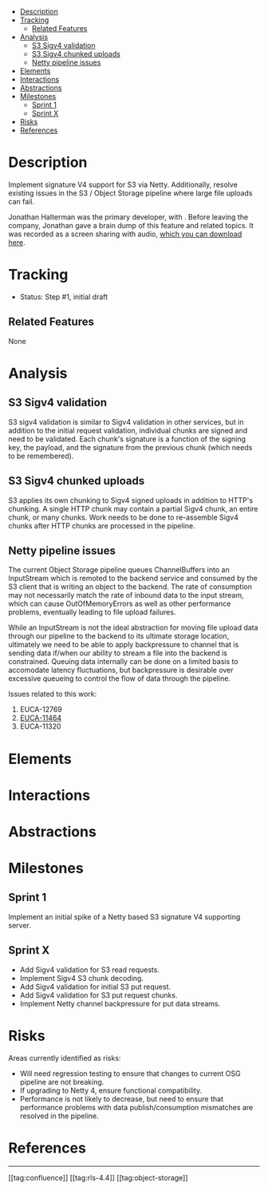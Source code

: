 * [Description](#description)
* [Tracking](#tracking)
  * [Related Features](#related-features)
* [Analysis](#analysis)
  * [S3 Sigv4 validation](#s3-sigv4-validation)
  * [S3 Sigv4 chunked uploads](#s3-sigv4-chunked-uploads)
  * [Netty pipeline issues](#netty-pipeline-issues)
* [Elements](#elements)
* [Interactions](#interactions)
* [Abstractions](#abstractions)
* [Milestones](#milestones)
  * [Sprint 1](#sprint-1)
  * [Sprint X](#sprint-x)
* [Risks](#risks)
* [References](#references)



# Description
Implement signature V4 support for S3 via Netty. Additionally, resolve existing issues in the S3 / Object Storage pipeline where large file uploads can fail.

Jonathan Halterman was the primary developer, with . Before leaving the company, Jonathan gave a brain dump of this feature and related topics. It was recorded as a screen sharing with audio, [which you can download here](http://git.qa1.eucalyptus-systems.com/lthomas/misc/blob/master/large/Jonathan_Halterman_S3_signature_v4_etc_2017-02-28.mp4).




# Tracking

* Status: Step #1, initial draft


## Related Features
None


# Analysis

## S3 Sigv4 validation
S3 sigv4 validation is similar to Sigv4 validation in other services, but in addition to the initial request validation, individual chunks are signed and need to be validated. Each chunk's signature is a function of the signing key, the payload, and the signature from the previous chunk (which needs to be remembered).


## S3 Sigv4 chunked uploads
S3 applies its own chunking to Sigv4 signed uploads in addition to HTTP's chunking. A single HTTP chunk may contain a partial Sigv4 chunk, an entire chunk, or many chunks. Work needs to be done to re-assemble Sigv4 chunks after HTTP chunks are processed in the pipeline.


## Netty pipeline issues
The current Object Storage pipeline queues ChannelBuffers into an InputStream which is remoted to the backend service and consumed by the S3 client that is writing an object to the backend. The rate of consumption may not necessarily match the rate of inbound data to the input stream, which can cause OutOfMemoryErrors as well as other performance problems, eventually leading to file upload failures.

While an InputStream is not the ideal abstraction for moving file upload data through our pipeline to the backend to its ultimate storage location, ultimately we need to be able to apply backpressure to channel that is sending data if/when our ability to stream a file into the backend is constrained. Queuing data internally can be done on a limited basis to accomodate latency fluctuations, but backpressure is desirable over excessive queueing to control the flow of data through the pipeline.

Issues related to this work:
1. EUCA-12769
1. [EUCA-11464](https://eucalyptus.atlassian.net/browse/EUCA-11464)
1. EUCA-11320




# Elements

# Interactions

# Abstractions

# Milestones

## Sprint 1
Implement an initial spike of a Netty based S3 signature V4 supporting server.


## Sprint X

* Add Sigv4 validation for S3 read requests.
* Implement Sigv4 S3 chunk decoding.
* Add Sigv4 validation for initial S3 put request.
* Add Sigv4 validation for S3 put request chunks.
* Implement Netty channel backpressure for put data streams.


# Risks
Areas currently identified as risks:


* Will need regression testing to ensure that changes to current OSG pipeline are not breaking.
* If upgrading to Netty 4, ensure functional compatibility.
* Performance is not likely to decrease, but need to ensure that performance problems with data publish/consumption mismatches are resolved in the pipeline.


# References








*****

[[tag:confluence]]
[[tag:rls-4.4]]
[[tag:object-storage]]
